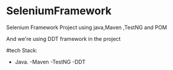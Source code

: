 # SeleniumFramework
Selenium Framework Project using java,Maven ,TestNG and POM

And we're using  DDT framework in the project

#tech Stack:
- Java.
-Maven
-TestNG
-DDT


